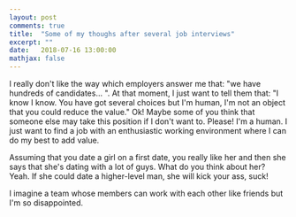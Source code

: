 ```yaml
---
layout: post
comments: true
title:  "Some of my thoughs after several job interviews"
excerpt: ""
date:   2018-07-16 13:00:00
mathjax: false
---
```


I really don't like the way which employers answer me that: "we have hundreds of candidates... ". 
At that moment, I just want to tell them that: "I know I know. You have got several choices but I'm human, I'm not an object that you could reduce the value." 
Ok! Maybe some of you think that someone else may take this position if I don't want to. 
Please! I'm a human. I just want to find a job with an enthusiastic working environment where I can do my best to add value.

Assuming that you date a girl on a first date, you really like her and then she says that she's dating with a lot of guys. What do you think about her? Yeah. If she could date a higher-level man, she will kick your ass, suck!

I imagine a team whose members can work with each other like friends but I'm so disappointed. 
